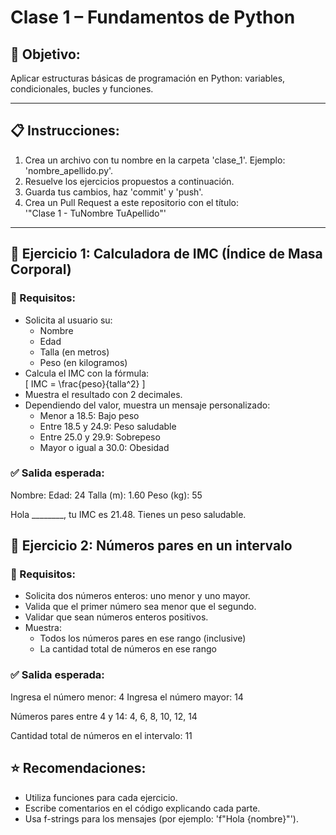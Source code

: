 # Clase 1 – Fundamentos de Python

## 🎯 Objetivo:
Aplicar estructuras básicas de programación en Python: variables, condicionales, bucles y funciones.

---

## 📋 Instrucciones:

1. Crea un archivo con tu nombre en la carpeta 'clase_1'. Ejemplo: 'nombre_apellido.py'.
2. Resuelve los ejercicios propuestos a continuación.
3. Guarda tus cambios, haz 'commit' y 'push'.
4. Crea un Pull Request a este repositorio con el título:  
   '"Clase 1 - TuNombre TuApellido"'

---

## 🧪 Ejercicio 1: Calculadora de IMC (Índice de Masa Corporal)

### 📌 Requisitos:
- Solicita al usuario su:
  - Nombre
  - Edad
  - Talla (en metros)
  - Peso (en kilogramos)
- Calcula el IMC con la fórmula:  
  \[
  IMC = \frac{peso}{talla^2}
  \]
- Muestra el resultado con 2 decimales.
- Dependiendo del valor, muestra un mensaje personalizado:
  - Menor a 18.5: Bajo peso
  - Entre 18.5 y 24.9: Peso saludable
  - Entre 25.0 y 29.9: Sobrepeso
  - Mayor o igual a 30.0: Obesidad

### ✅ Salida esperada:

Nombre: 
Edad: 24
Talla (m): 1.60
Peso (kg): 55

Hola ________, tu IMC es 21.48.
Tienes un peso saludable.


## 🔢 Ejercicio 2: Números pares en un intervalo

### 📌 Requisitos:
- Solicita dos números enteros: uno menor y uno mayor.
- Valida que el primer número sea menor que el segundo.
- Validar que sean números enteros positivos.
- Muestra:
  - Todos los números pares en ese rango (inclusive)
  - La cantidad total de números en ese rango

### ✅ Salida esperada:

Ingresa el número menor: 4
Ingresa el número mayor: 14

Números pares entre 4 y 14:
4, 6, 8, 10, 12, 14

Cantidad total de números en el intervalo: 11

## ⭐ Recomendaciones:
- Utiliza funciones para cada ejercicio.
- Escribe comentarios en el código explicando cada parte.
- Usa f-strings para los mensajes (por ejemplo: 'f"Hola {nombre}"').
